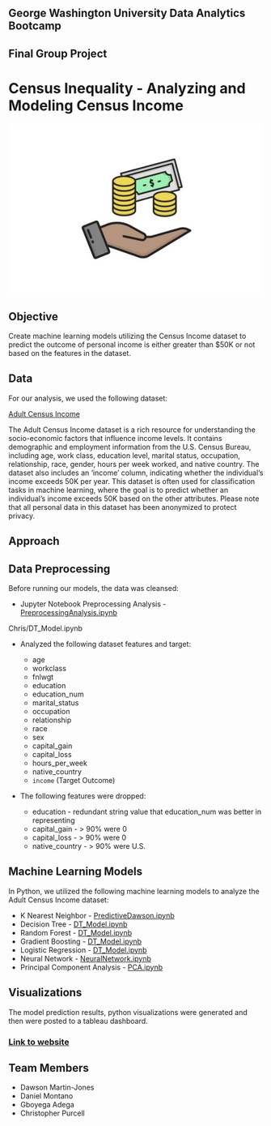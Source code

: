 ## George Washington University Data Analytics Bootcamp

## Final Group Project 

# Census Inequality - Analyzing and Modeling Census Income

![alt text](Visualizations/IncomeBy.jpg)

##  Objective

Create machine learning models utilizing the Census Income dataset to predict the outcome of personal income is either greater than $50K or not based on the features in the dataset.

## Data

For our analysis, we used the following dataset:

[Adult Census Income](https://www.kaggle.com/datasets/lovishbansal123/adult-census-income)

The Adult Census Income dataset is a rich resource for understanding the socio-economic factors that influence income levels. It contains demographic and employment information from the U.S. Census Bureau, including age, work class, education level, marital status, occupation, relationship, race, gender, hours per week worked, and native country. The dataset also includes an ‘income’ column, indicating whether the individual’s income exceeds 50K per year. This dataset is often used for classification tasks in machine learning, where the goal is to predict whether an individual’s income exceeds 50K based on the other attributes. Please note that all personal data in this dataset has been anonymized to protect privacy.



## Approach

## Data Preprocessing

Before running our models, the data was cleansed:

* Jupyter Notebook Preprocessing Analysis - [PreprocessingAnalysis.ipynb](Code/PreprocessingAnalysis.ipynb)

Chris/DT_Model.ipynb
* Analyzed the following dataset features and target:
    * age
    * workclass
    * fnlwgt
    * education
    * education_num
    * marital_status
    * occupation
    * relationship
    * race
    * sex
    * capital_gain
    * capital_loss
    * hours_per_week
    * native_country
    * `income` (Target Outcome)

* The following features were dropped:
    * education - redundant string value that education_num was better in representing
    * capital_gain - > 90% were 0
    * capital_loss - > 90% were 0
    * native_country - > 90% were U.S. 

## Machine Learning Models

In Python, we utilized the following machine learning models to analyze the Adult Census Income dataset:
 
* K Nearest Neighbor - [PredictiveDawson.ipynb](Code/PredictiveDawson.ipynb)
* Decision Tree - [DT_Model.ipynb](Code/DT_Model.ipynb)
* Random Forest - [DT_Model.ipynb](Code/RandomForest.ipynb)
* Gradient Boosting - [DT_Model.ipynb](Code/GradientBoosting.ipynb)
* Logistic Regression - [DT_Model.ipynb](Code/LogisticRegression.ipynb)
* Neural Network - [NeuralNetwork.ipynb](Code/NeuralNetwork.ipynb)
* Principal Component Analysis - [PCA.ipynb](Code/pca.ipynb)

## Visualizations

The model prediction results, python visualizations were generated and then were posted to a tableau dashboard.

### [Link to website](https://public.tableau.com/app/profile/dawson.martin.jones/viz/Census_Predicting/CensusPredicting?publish=yes)

## Team Members
* Dawson Martin-Jones
* Daniel Montano
* Gboyega Adega
* Christopher Purcell
